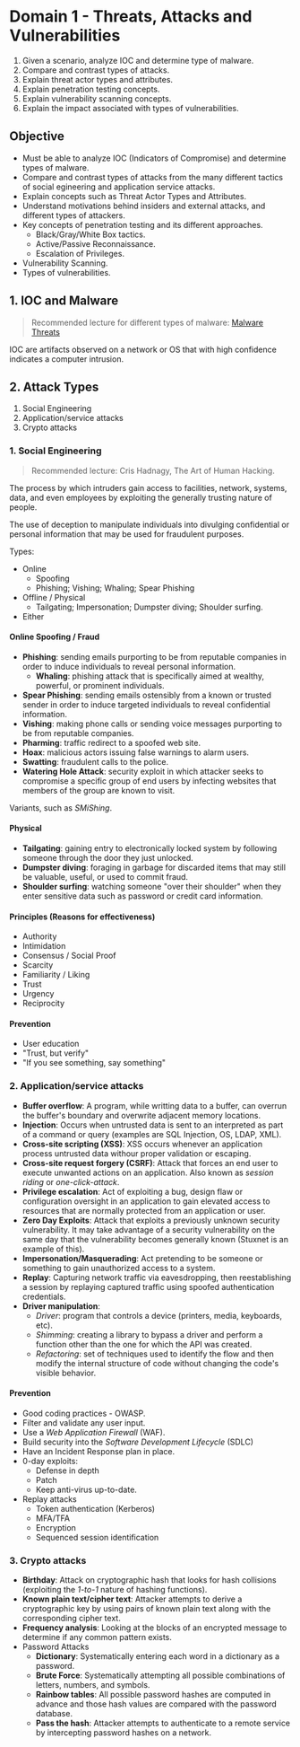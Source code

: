 # Domain 1 - Threats, Attacks and Vulnerabilities

1. Given a scenario, analyze IOC and determine type of malware.
2. Compare and contrast types of attacks.
3. Explain threat actor types and attributes.
4. Explain penetration testing concepts.
5. Explain vulnerability scanning concepts.
6. Explain the impact associated with types of vulnerabilities.

## Objective

* Must be able to analyze IOC (Indicators of Compromise) and determine types of malware.
* Compare and contrast types of attacks from the many different tactics of social egineering and application service attacks.
* Explain concepts such as Threat Actor Types and Attributes.
* Understand motivations behind insiders and external attacks, and different types of attackers.
* Key concepts of penetration testing and its different approaches.
  * Black/Gray/White Box tactics.
  * Active/Passive Reconnaissance.
  * Escalation of Privileges.
* Vulnerability Scanning.
* Types of vulnerabilities.

## 1. IOC and Malware

> Recommended lecture for different types of malware: [Malware Threats](../../lectures/../../lectures/malware-threats)

IOC are artifacts observed on a network or OS that with high confidence indicates a computer intrusion.

## 2. Attack Types

1. Social Engineering
2. Application/service attacks
3. Crypto attacks

### 1. Social Engineering

> Recommended lecture: Cris Hadnagy, The Art of Human Hacking.

The process by which intruders gain access to facilities, network, systems, data, and even employees by exploiting the generally trusting nature of people.

The use of deception to manipulate individuals into divulging confidential or personal information that may be used for fraudulent purposes.

Types:

* Online
  * Spoofing
  * Phishing; Vishing; Whaling; Spear Phishing
* Offline / Physical
  * Tailgating; Impersonation; Dumpster diving; Shoulder surfing.
* Either

#### Online Spoofing / Fraud

* __Phishing__: sending emails purporting to be from reputable companies in order to induce individuals to reveal personal information.
  * __Whaling__: phishing attack that is specifically aimed at wealthy, powerful, or prominent individuals.
* __Spear Phishing__: sending emails ostensibly from a known or trusted sender in order to induce targeted individuals to reveal confidential information.
* __Vishing__: making phone calls or sending voice messages purporting to be from reputable companies.
* __Pharming__: traffic redirect to a spoofed web site.
* __Hoax__: malicious actors issuing false warnings to alarm users.
* __Swatting__: fraudulent calls to the police.
* __Watering Hole Attack__: security exploit in which attacker seeks to compromise a specific group of end users by infecting websites that members of the group are known to visit.

Variants, such as _SMiShing_.

#### Physical

* __Tailgating__: gaining entry to electronically locked system by following someone through the door they just unlocked.
* __Dumpster diving__: foraging in garbage for discarded items that may still be valuable, useful, or used to commit fraud.
* __Shoulder surfing__: watching someone "over their shoulder" when they enter sensitive data such as password or credit card information.

#### Principles (Reasons for effectiveness)

* Authority
* Intimidation
* Consensus / Social Proof
* Scarcity
* Familiarity / Liking
* Trust
* Urgency
* Reciprocity

#### Prevention

* User education
* "Trust, but verify"
* "If you see something, say something"

### 2. Application/service attacks

* __Buffer overflow__: A program, while writting data to a buffer, can overrun the buffer's boundary and overwrite adjacent memory locations.
* __Injection__: Occurs when untrusted data is sent to an interpreted as part of a command or query (examples are SQL Injection, OS, LDAP, XML).
* __Cross-site scripting (XSS)__: XSS occurs whenever an application process untrusted data withour proper validation or escaping.
* __Cross-site request forgery (CSRF)__: Attack that forces an end user to execute unwanted actions on an application. Also known as _session riding_ or _one-click-attack_.
* __Privilege escalation__: Act of exploiting a bug, design flaw or configuration oversight in an application to gain elevated access to resources that are normally protected from an application or user.
* __Zero Day Exploits__: Attack that exploits a previously unknown security vulnerability. It may take advantage of a security vulnerability on the same day that the vulnerability becomes generally known (Stuxnet is an example of this).
* __Impersonation/Masquerading__: Act pretending to be someone or something to gain unauthorized access to a system.
* __Replay__: Capturing network traffic via eavesdropping, then reestablishing a session by replaying captured traffic using spoofed authentication credentials.
* __Driver manipulation__:
  * _Driver_: program that controls a device (printers, media, keyboards, etc).
  * _Shimming_: creating a library to bypass a driver and perform a function other than the one for which the API was created.
  * _Refactoring_: set of techniques used to identify the flow and then modify the internal structure of code without changing the code's visible behavior.

#### Prevention

* Good coding practices - OWASP.
* Filter and validate any user input.
* Use a _Web Application Firewall_ (WAF).
* Build security into the _Software Development Lifecycle_ (SDLC) 
* Have an Incident Response plan in place.
* 0-day exploits:
  * Defense in depth
  * Patch
  * Keep anti-virus up-to-date.
* Replay attacks
  * Token authentication (Kerberos)
  * MFA/TFA
  * Encryption
  * Sequenced session identification

### 3. Crypto attacks

* __Birthday__: Attack on cryptographic hash that looks for hash collisions (exploiting the _1-to-1_ nature of hashing functions).
* __Known plain text/cipher text__: Attacker attempts to derive a cryptographic key by using pairs of known plain text along with the corresponding cipher text.
* __Frequency analysis__: Looking at the blocks of an encrypted message to determine if any common pattern exists.
* Password Attacks
  * __Dictionary__: Systematically entering each word in a dictionary as a password.
  * __Brute Force__: Systematically attempting all possible combinations of letters, numbers, and symbols.
  * __Rainbow tables__: All possible password hashes are computed in advance and those hash values are compared with the password database.
  * __Pass the hash__: Attacker attempts to authenticate to a remote service by intercepting password hashes on a network.
